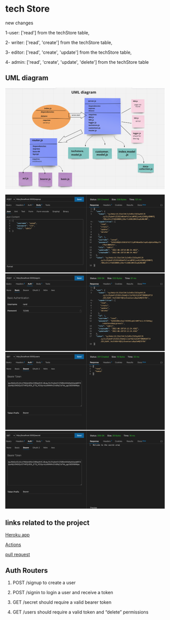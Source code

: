 # tech Store

new changes

1-user: ['read'] from the techStore table,

2- writer: ['read', 'create'] from the techStore table,

3- editor: ['read', 'create', 'update'] from the techStore table,

4- admin: ['read', 'create', 'update', 'delete'] from the techStore table

## UML diagram

![UML diagram](./assets/lab9.png)

![1](./assets/lab91.png)
![2](./assets/lab92.png)
![3](./assets/lab93.png)
![4](./assets//lab94.png)

## links related to the project

[Heroku app](https://command-line-project.herokuapp.com/)

[Actions](https://github.com/backend-bestteam/command-line-project/actions)

[pull request](https://github.com/backend-bestteam/command-line-project/pull/3)

## Auth Routers

1. POST /signup to create a user

2. POST /signin to login a user and receive a token

3. GET /secret should require a valid bearer token

4. GET /users should require a valid token and “delete” permissions
